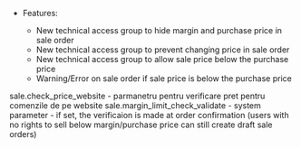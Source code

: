   - Features:
    
      - New technical access group to hide margin and purchase price in
        sale order
      - New technical access group to prevent changing price in sale
        order
      - New technical access group to allow sale price below the
        purchase price
      - Warning/Error on sale order if sale price is below the purchase
        price

sale.check\_price\_website - parmanetru pentru verificare pret pentru
comenzile de pe website sale.margin\_limit\_check\_validate - system
parameter - if set, the verificaion is made at order confirmation (users
with no rights to sell below margin/purchase price can still create
draft sale orders)
